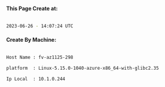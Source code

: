 
   
#### This Page Create at:

```bash

2023-06-26 - 14:07:24 UTC

```

#### Create By Machine:

```bash

Host Name : fv-az1125-298

platform  : Linux-5.15.0-1040-azure-x86_64-with-glibc2.35

Ip Local  : 10.1.0.244

```


